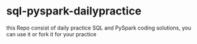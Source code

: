 # sql-pyspark-dailypractice
this Repo consist of daily practice SQL and PySpark coding solutions, you can use it or fork it for your practice

